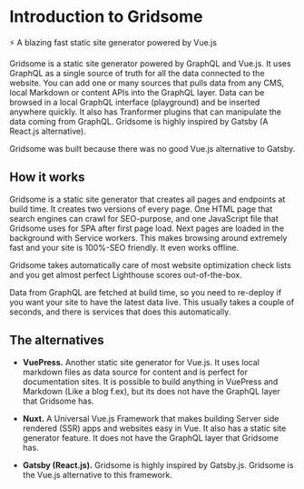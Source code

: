# Introduction to Gridsome
<p class="lead">
	⚡️ A blazing fast static site generator powered by Vue.js
</p>

Gridsome is a static site generator powered by GraphQL and Vue.js. It uses GraphQL as a single source of truth for all the data connected to the website. You can add one or many sources that pulls data from any CMS, local Markdown or content APIs into the GraphQL layer. Data can be browsed in a local GraphQL interface (playground) and be inserted anywhere quickly. It also has Tranformer plugins that can manipulate the data coming from GraphQL. Gridsome is highly inspired by Gatsby (A React.js alternative).

Gridsome was built because there was no good Vue.js alternative to Gatsby.


## How it works
Gridsome is a static site generator that creates all pages and endpoints at build time. It creates two versions of every page. One HTML page that search engines can crawl for SEO-purpose, and one JavaScript file that Gridsome uses for SPA after first page load. Next pages are loaded in the background with Service workers. This makes browsing around extremely fast and your site is 100%-SEO friendly. It even works offline.

Gridsome takes automatically care of most website optimization check lists and you get almost perfect Lighthouse scores out-of-the-box.

Data from GraphQL are fetched at build time, so you need to re-deploy if you want your site to have the latest data live. This usually takes a couple of seconds, and there is services that does this automatically.


## The alternatives
-	**VuePress.** Another static site generator for Vue.js. It uses local markdown files as data source for content and is perfect for documentation sites. It is possible to build anything in VuePress and Markdown (Like a blog f.ex), but its does not have the GraphQL layer that Gridsome has.

-	**Nuxt.**  A Universal Vue.js Framework that makes building Server side rendered (SSR) apps and websites easy in Vue. It also has a static site generator feature. It does not have the GraphQL layer that Gridsome has.

-	**Gatsby (React.js).**  Gridsome is highly inspired by Gatsby.js. Gridsome is the Vue.js alternative to this framework.


